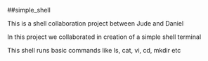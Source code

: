 ##simple_shell

This is a shell collaboration project between Jude and Daniel

In this project we collaborated in creation of a simple shell terminal

This shell runs basic commands like ls, cat, vi, cd, mkdir etc
